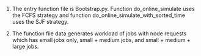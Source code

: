 1. The entry function file is Bootstrap.py.
   Function do_online_simulate uses the FCFS strategy and function do_online_simulate_with_sorted_time
   uses the SJF strategy.

2. The function file data generates workload of jobs with node requests which has small jobs only, small + medium jobs, and small + medium + large jobs.
